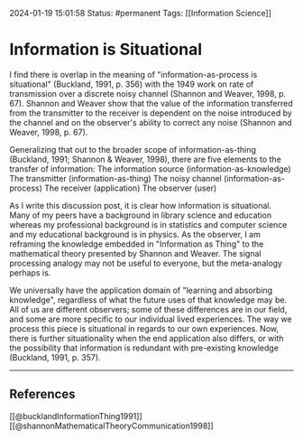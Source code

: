 2024-01-19 15:01:58
Status: #permanent
Tags: [[Information Science]]
# Information is Situational

I find there is overlap in the meaning of "information-as-process is situational" (Buckland, 1991, p. 356) with the 1949 work on rate of transmission over a discrete noisy channel (Shannon and Weaver, 1998, p. 67). Shannon and Weaver show that the value of the information transferred from the transmitter to the receiver is dependent on the noise introduced by the channel and on the observer's ability to correct any noise (Shannon and Weaver, 1998, p. 67). 

Generalizing that out to the broader scope of information-as-thing (Buckland, 1991; Shannon & Weaver, 1998), there are five elements to the transfer of information:
The information source (information-as-knowledge)
The transmitter (information-as-thing)
The noisy channel (information-as-process)
The receiver (application)
The observer (user)

As I write this discussion post, it is clear how information is situational. Many of my peers have a background in library science and education whereas my professional background is in statistics and computer science and my educational background is in physics. As the observer, I am reframing the knowledge embedded in "Information as Thing" to the mathematical theory presented by Shannon and Weaver. The signal processing analogy may not be useful to everyone, but the meta-analogy perhaps is.

We universally have the application domain of "learning and absorbing knowledge", regardless of what the future uses of that knowledge may be. All of us are different observers; some of these differences are in our field, and some are more specific to our individual lived experiences. The way we process this piece is situational in regards to our own experiences. Now, there is further situationality when the end application also differs, or with the possibility that information is redundant with pre-existing knowledge (Buckland, 1991, p. 357).


---

## References
[[@bucklandInformationThing1991]]
[[@shannonMathematicalTheoryCommunication1998]]
